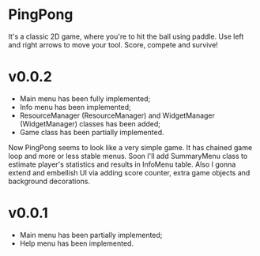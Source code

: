 # PingPong
It's a classic 2D game, where you're to hit the ball using paddle.
Use left and right arrows to move your tool. Score, compete and survive!

# v0.0.2
- Main menu has been fully implemented;
- Info menu has been implemented;
- ResourceManager (ResourceManager) and WidgetManager (WidgetManager) classes has been added;
- Game class has been partially implemented.

Now PingPong seems to look like a very simple game. It has chained game loop and more or less stable menus. Soon I'll
add SummaryMenu class to estimate player's statistics and results  in InfoMenu table. Also I gonna extend and embellish
UI via adding score counter, extra game objects and background decorations.

# v0.0.1
- Main menu has been partially implemented;
- Help menu has been implemented.